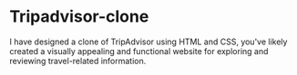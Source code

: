 # Tripadvisor-clone
I have designed a clone of TripAdvisor using HTML and CSS, you've likely created a visually appealing and functional website for exploring and reviewing travel-related information. 
